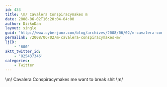 ```yaml
---
id: 433
title: \m/ Cavalera Conspiracymakes m
date: 2008-06-02T16:20:04-04:00
author: DizkoDan
layout: single
guid: 'http://www.cyberjunx.com/blog/archives/2008/06/02/m-cavalera-conspiracymakes-m/'
permalink: /2008/06/02/m-cavalera-conspiracymakes-m/
ljID:
    - '600'
aktt_twitter_id:
    - '825437346'
categories:
    - Twitter
---
```


\\m/ Cavalera Conspiracymakes me want to break shit \\m/